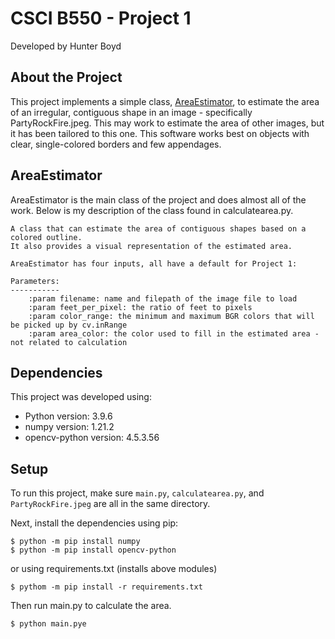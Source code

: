 # CSCI B550 - Project 1
Developed by Hunter Boyd
## About the Project
This project implements a simple class, [AreaEstimator](#areaestimator), to estimate the area of an irregular, contiguous shape in an image - 
specifically PartyRockFire.jpeg.
This may work to estimate the area of other images, but it has been tailored to this one. 
This software works best on objects with clear, single-colored borders and few appendages.

## AreaEstimator
AreaEstimator is the main class of the project and does almost all of the work.
Below is my description of the class found in calculatearea.py.

    
    A class that can estimate the area of contiguous shapes based on a colored outline.
    It also provides a visual representation of the estimated area.
    
    AreaEstimator has four inputs, all have a default for Project 1:

    Parameters:
    -----------
        :param filename: name and filepath of the image file to load
        :param feet_per_pixel: the ratio of feet to pixels
        :param color_range: the minimum and maximum BGR colors that will be picked up by cv.inRange
        :param area_color: the color used to fill in the estimated area - not related to calculation
    

## Dependencies
This project was developed using:
* Python version: 3.9.6
* numpy version: 1.21.2
* opencv-python version: 4.5.3.56
	
## Setup

To run this project, make sure `main.py`, `calculatearea.py`, and  `PartyRockFire.jpeg` are all in the same directory.

Next, install the dependencies using pip:

```
$ python -m pip install numpy
$ python -m pip install opencv-python
```
or using requirements.txt (installs above modules)
```
$ pythom -m pip install -r requirements.txt
```

Then run main.py to calculate the area.
```
$ python main.pye
```
